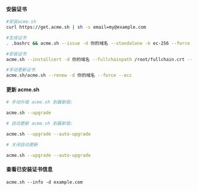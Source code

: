 #### 安装证书
```bash
#安装acme.sh
curl https://get.acme.sh | sh -s email=my@example.com

#生成证书
. .bashrc && acme.sh --issue -d 你的域名 --standalone -k ec-256 --force

#安装证书
acme.sh --installcert -d 你的域名 --fullchainpath /root/fullchain.crt --keypath /root/private.key --ecc --force

#手动更新证书
acme.sh/acme.sh --renew -d 你的域名 --force --ecc
```
#### 更新 acme.sh
```bash
# 手动升级 acme.sh 到最新版:

acme.sh --upgrade

# 自动更新 acme.sh 到最新版:

acme.sh --upgrade --auto-upgrade

# 关闭自动更新

acme.sh --upgrade --auto-upgrade
```
#### 查看已安装证书信息
    acme.sh --info -d example.com
